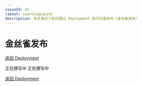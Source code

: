 ```yaml
---
vssueId: 41
layout: LearningLayout
description: 本文描述了如何通过 Deployment 执行灰度发布（金丝雀发布）
---
```


# 金丝雀发布

[返回 Deployment](./#deployment-概述)

<el-tabs type="border-card">

<el-tab-pane label="使用 kubectl 执行金丝雀发布">
正在撰写中

</el-tab-pane>

<el-tab-pane label="使用 Kuboard 执行金丝雀发布">
正在撰写中

</el-tab-pane>

</el-tabs>

[返回 Deployment](./#deployment-概述)
